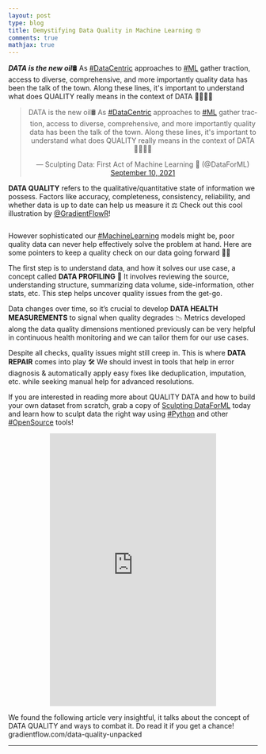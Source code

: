 ```yaml
---
layout: post
type: blog
title: Demystifying Data Quality in Machine Learning 🤓
comments: true
mathjax: true
---
```


<p><strong><em>DATA is the new oil</em></strong>🛢️ As <a href="https://twitter.com/hashtag/DataCentric">#DataCentric</a> approaches to <a href="https://twitter.com/hashtag/ML">#ML</a> gather traction, access to diverse, comprehensive, and more importantly quality data has been the talk of the town. Along these lines, it's important to understand what does QUALITY really means in the context of DATA 🔢🧵👇🏻</p>


<center>
<blockquote class="twitter-tweet"><p lang="en" dir="ltr">DATA is the new oil🛢️ As <a href="https://twitter.com/hashtag/DataCentric?src=hash&amp;ref_src=twsrc%5Etfw">#DataCentric</a> approaches to <a href="https://twitter.com/hashtag/ML?src=hash&amp;ref_src=twsrc%5Etfw">#ML</a> gather traction, access to diverse, comprehensive, and more importantly quality data has been the talk of the town. Along these lines, it&#39;s important to understand what does QUALITY really means in the context of DATA 🔢🧵👇🏻</p>&mdash; Sculpting Data: First Act of Machine Learning 📖 (@DataForML) <a href="https://twitter.com/DataForML/status/1436215505782673421?ref_src=twsrc%5Etfw">September 10, 2021</a></blockquote> <script async src="https://platform.twitter.com/widgets.js" charset="utf-8"></script>
</center>


<p><strong>DATA QUALITY</strong> refers to the qualitative/quantitative state of information we possess. Factors like accuracy, completeness, consistency, reliability, and whether data is up to date can help us measure it ⚖️ Check out this cool illustration by <a href="https://twitter.com/GradientFlowR">@GradientFlowR</a>!</p>


<figure class="wp-block-image"><img src="https://pbs.twimg.com/media/E-50EQxVIAA--sb.jpg" alt=""/></figure>


<p>However sophisticated our <a href="https://twitter.com/hashtag/MachineLearning">#MachineLearning</a> models might be, poor quality data can never help effectively solve the problem at hand. Here are some pointers to keep a quality check on our data going forward 🤟🏻</p>

<p>The first step is to understand data, and how it solves our use case, a concept called <strong>DATA PROFILING</strong> 🥸 It involves reviewing the source, understanding structure, summarizing data volume, side-information, other stats, etc. This step helps uncover quality issues from the get-go.</p>

<p>Data changes over time, so it’s crucial to develop <strong>DATA HEALTH MEASUREMENTS</strong> to signal when quality degrades 📉 Metrics developed along the data quality dimensions mentioned previously can be very helpful in continuous health monitoring and we can tailor them for our use cases.</p>

<p>Despite all checks, quality issues might still creep in. This is where <strong>DATA REPAIR</strong> comes into play 🛠️ We should invest in tools that help in error diagnosis &amp; automatically apply easy fixes like deduplication, imputation, etc. while seeking manual help for advanced resolutions.</p>

<p>If you are interested in reading more about QUALITY DATA and how to build your own dataset from scratch, grab a copy of <a href="https://www.amazon.com/dp/B08RN47C5T">Sculpting DataForML</a> today and learn how to sculpt data the right way using <a href="https://twitter.com/hashtag/Python">#Python</a> and other <a href="https://twitter.com/hashtag/OpenSource">#OpenSource</a> tools!</p>

 
 <center>
  <iframe type="text/html" width="336" height="550" frameborder="0" allowfullscreen style="max-width:100%" src="https://read.amazon.com/kp/card?asin=B08RN47C5T&preview=inline&linkCode=kpe&ref_=cm_sw_r_kb_dp_SM5Z75YRJTFFDKF860QN&tag=mobile0a1329f-20" ></iframe>
 </center>
 
 
 <p>We found the following article very insightful, it talks about the concept of DATA QUALITY and ways to combat it. Do read it if you get a chance! gradientflow.com/data-quality-unpacked</p>
 

<hr>
